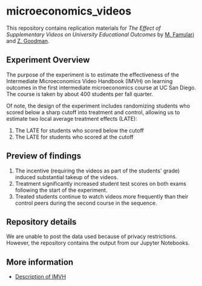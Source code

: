 # microeconomics_videos

This repository contains replication materials for *The Effect of Supplementary Videos on University Educational Outcomes* by [M. Famulari](https://econweb.ucsd.edu/~mfamular/index.html) and [Z. Goodman](http://zagoodman.com).

## Experiment Overview

The purpose of the experiment is to estimate the effectiveness of the Intermediate Microeconomics Video Handbook (IMVH) on learning outcomes in the first intermediate microeconomics course at UC San Diego. The course is taken by about 400 students per fall quarter. 

Of note, the design of the experiment includes randomizing students who scored below a sharp cutoff into treatment and control, allowing us to estimate two local average treatment effects (LATE):
1. The LATE for students who scored below the cutoff
2. The LATE for students who scored at the cutoff

## Preview of findings

1. The incentive (requiring the videos as part of the students' grade) induced substantial takeup of the videos.
2. Treatment significantly increased student test scores on both exams following the start of the experiment.
3. Treated students continue to watch videos more frequently than their control peers during the second course in the sequence.

## Repository details

We are unable to post the data used because of privacy restrictions. However, the repository contains the output from our Jupyter Notebooks.

## More information

* [Description of IMVH](https://economics.ucsd.edu/undergraduate-program/video-handbooks/index.html)
